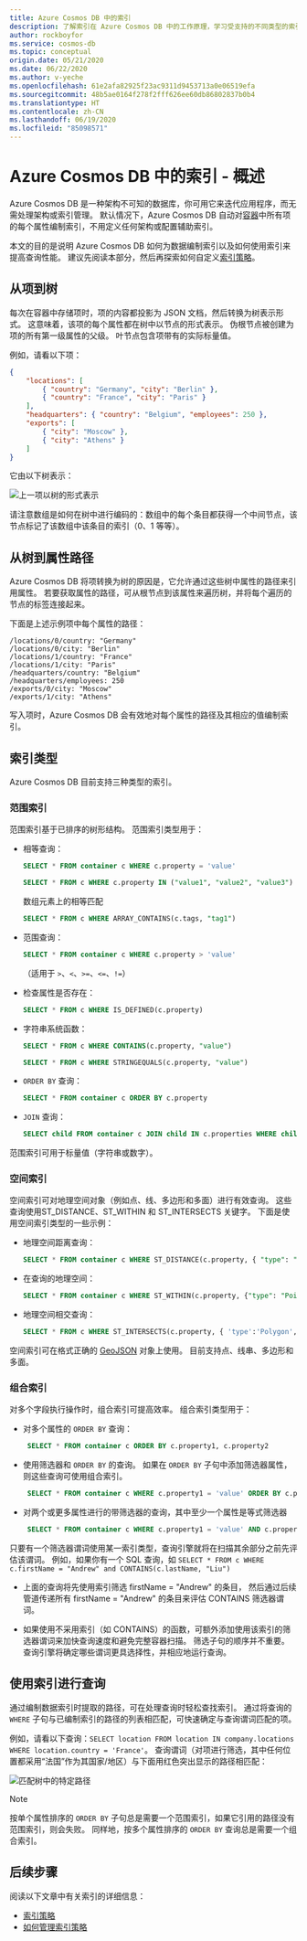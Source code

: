 ```yaml
---
title: Azure Cosmos DB 中的索引
description: 了解索引在 Azure Cosmos DB 中的工作原理，学习受支持的不同类型的索引，例如范围索引、空间索引和组合索引。
author: rockboyfor
ms.service: cosmos-db
ms.topic: conceptual
origin.date: 05/21/2020
ms.date: 06/22/2020
ms.author: v-yeche
ms.openlocfilehash: 61e2afa82925f23ac9311d9453713a0e06519efa
ms.sourcegitcommit: 48b5ae0164f278f2fff626ee60db86802837b0b4
ms.translationtype: HT
ms.contentlocale: zh-CN
ms.lasthandoff: 06/19/2020
ms.locfileid: "85098571"
---
```

# <a name="indexing-in-azure-cosmos-db---overview"></a>Azure Cosmos DB 中的索引 - 概述

Azure Cosmos DB 是一种架构不可知的数据库，你可用它来迭代应用程序，而无需处理架构或索引管理。 默认情况下，Azure Cosmos DB 自动对[容器](databases-containers-items.md#azure-cosmos-containers)中所有项的每个属性编制索引，不用定义任何架构或配置辅助索引。

本文的目的是说明 Azure Cosmos DB 如何为数据编制索引以及如何使用索引来提高查询性能。 建议先阅读本部分，然后再探索如何自定义[索引策略](index-policy.md)。

## <a name="from-items-to-trees"></a>从项到树

每次在容器中存储项时，项的内容都投影为 JSON 文档，然后转换为树表示形式。 这意味着，该项的每个属性都在树中以节点的形式表示。 伪根节点被创建为项的所有第一级属性的父级。 叶节点包含项带有的实际标量值。

例如，请看以下项：

```json
{
    "locations": [
        { "country": "Germany", "city": "Berlin" },
        { "country": "France", "city": "Paris" }
    ],
    "headquarters": { "country": "Belgium", "employees": 250 },
    "exports": [
        { "city": "Moscow" },
        { "city": "Athens" }
    ]
}
```

它由以下树表示：

![上一项以树的形式表示](./media/index-overview/item-as-tree.png)

请注意数组是如何在树中进行编码的：数组中的每个条目都获得一个中间节点，该节点标记了该数组中该条目的索引（0、1 等等）。

## <a name="from-trees-to-property-paths"></a>从树到属性路径

Azure Cosmos DB 将项转换为树的原因是，它允许通过这些树中属性的路径来引用属性。 若要获取属性的路径，可从根节点到该属性来遍历树，并将每个遍历的节点的标签连接起来。

下面是上述示例项中每个属性的路径：

    /locations/0/country: "Germany"
    /locations/0/city: "Berlin"
    /locations/1/country: "France"
    /locations/1/city: "Paris"
    /headquarters/country: "Belgium"
    /headquarters/employees: 250
    /exports/0/city: "Moscow"
    /exports/1/city: "Athens"

写入项时，Azure Cosmos DB 会有效地对每个属性的路径及其相应的值编制索引。

## <a name="index-kinds"></a>索引类型

Azure Cosmos DB 目前支持三种类型的索引。

### <a name="range-index"></a>范围索引

范围索引基于已排序的树形结构。 范围索引类型用于：

- 相等查询：

    ```sql
    SELECT * FROM container c WHERE c.property = 'value'
    ```

    ```sql
    SELECT * FROM c WHERE c.property IN ("value1", "value2", "value3")
    ```

    数组元素上的相等匹配
    ```sql
    SELECT * FROM c WHERE ARRAY_CONTAINS(c.tags, "tag1")
    ```

- 范围查询：

    ```sql
    SELECT * FROM container c WHERE c.property > 'value'
    ```
    （适用于 `>`、`<`、`>=`、`<=`、`!=`）

- 检查属性是否存在：

    ```sql
    SELECT * FROM c WHERE IS_DEFINED(c.property)
    ```

- 字符串系统函数：

    ```sql
    SELECT * FROM c WHERE CONTAINS(c.property, "value")
    ```

    ```sql
    SELECT * FROM c WHERE STRINGEQUALS(c.property, "value")
    ```

- `ORDER BY` 查询：

    ```sql
    SELECT * FROM container c ORDER BY c.property
    ```

- `JOIN` 查询：

    ```sql
    SELECT child FROM container c JOIN child IN c.properties WHERE child = 'value'
    ```

范围索引可用于标量值（字符串或数字）。

### <a name="spatial-index"></a>空间索引

空间索引可对地理空间对象（例如点、线、多边形和多面）进行有效查询。 这些查询使用ST_DISTANCE、ST_WITHIN 和 ST_INTERSECTS 关键字。 下面是使用空间索引类型的一些示例：

- 地理空间距离查询：

    ```sql
    SELECT * FROM container c WHERE ST_DISTANCE(c.property, { "type": "Point", "coordinates": [0.0, 10.0] }) < 40
    ```

- 在查询的地理空间：

    ```sql
    SELECT * FROM container c WHERE ST_WITHIN(c.property, {"type": "Point", "coordinates": [0.0, 10.0] } })
    ```

- 地理空间相交查询：

    ```sql
    SELECT * FROM c WHERE ST_INTERSECTS(c.property, { 'type':'Polygon', 'coordinates': [[ [31.8, -5], [32, -5], [31.8, -5] ]]  })  
    ```

空间索引可在格式正确的 [GeoJSON](geospatial.md) 对象上使用。 目前支持点、线串、多边形和多面。

### <a name="composite-indexes"></a>组合索引

对多个字段执行操作时，组合索引可提高效率。 组合索引类型用于：

- 对多个属性的 `ORDER BY` 查询：

    ```sql
     SELECT * FROM container c ORDER BY c.property1, c.property2
    ```

- 使用筛选器和 `ORDER BY` 的查询。 如果在 `ORDER BY` 子句中添加筛选器属性，则这些查询可使用组合索引。

    ```sql
     SELECT * FROM container c WHERE c.property1 = 'value' ORDER BY c.property1, c.property2
    ```

- 对两个或更多属性进行的带筛选器的查询，其中至少一个属性是等式筛选器

    ```sql
     SELECT * FROM container c WHERE c.property1 = 'value' AND c.property2 > 'value'
    ```

只要有一个筛选器谓词使用某一索引类型，查询引擎就将在扫描其余部分之前先评估该谓词。 例如，如果你有一个 SQL 查询，如 `SELECT * FROM c WHERE c.firstName = "Andrew" and CONTAINS(c.lastName, "Liu")`

* 上面的查询将先使用索引筛选 firstName = "Andrew" 的条目， 然后通过后续管道传递所有 firstName = "Andrew" 的条目来评估 CONTAINS 筛选器谓词。

* 如果使用不采用索引（如 CONTAINS）的函数，可额外添加使用该索引的筛选器谓词来加快查询速度和避免完整容器扫描。 筛选子句的顺序并不重要。 查询引擎将确定哪些谓词更具选择性，并相应地运行查询。

## <a name="querying-with-indexes"></a>使用索引进行查询

通过编制数据索引时提取的路径，可在处理查询时轻松查找索引。 通过将查询的 `WHERE` 子句与已编制索引的路径的列表相匹配，可快速确定与查询谓词匹配的项。

例如，请看以下查询：`SELECT location FROM location IN company.locations WHERE location.country = 'France'`。 查询谓词（对项进行筛选，其中任何位置都采用“法国”作为其国家/地区）与下面用红色突出显示的路径相匹配：

![匹配树中的特定路径](./media/index-overview/matching-path.png)

> [!NOTE]
> 按单个属性排序的 `ORDER BY` 子句总是需要一个范围索引，如果它引用的路径没有范围索引，则会失败。 同样地，按多个属性排序的 `ORDER BY` 查询总是需要一个组合索引。

## <a name="next-steps"></a>后续步骤

阅读以下文章中有关索引的详细信息：

- [索引策略](index-policy.md)
- [如何管理索引策略](how-to-manage-indexing-policy.md)

<!-- Update_Description: update meta properties, wording update, update link -->
